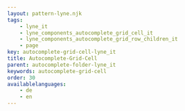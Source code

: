 ```yaml
---
layout: pattern-lyne.njk
tags: 
    - lyne_it
    - lyne_components_autocomplete_grid_cell_it
    - lyne_components_autocomplete_grid_row_children_it
    - page
key: autocomplete-grid-cell-lyne_it
title: Autocomplete-Grid-Cell
parent: autocomplete-folder-lyne_it
keywords: autocomplete-grid-cell
order: 30
availablelanguages: 
    - de
    - en
---
```

